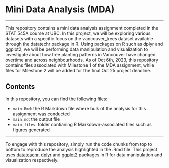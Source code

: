 # Mini Data Analysis (MDA)
***

This repository contains a mini data analysis assignment completed in the STAT 545A course at UBC. In this project, we will be exploring various datasets with a specific focus on the vancouver_trees dataset available through the datatechr package in R. Using packages on R such as dplyr and ggplot2, we will be performing data manipulation and visualization to investigate about how tree planting patterns in Vancouver have changed overtime and across neighbourhoods. As of Oct 6th, 2023, this repository contains files associated with Milestone 1 of the MDA assignment, while files for Milestone 2 will be added for the final Oct 25 project deadline.

## Contents

In this repository, you can find the following files:
* `main.Rmd`: the R Markdown file where bulk of the analysis for this assignment was conducted 
* `main.md`: the output file
* `main_files`: folder contianing R Markdown-associated files such as figures generated

***

To engage with this repository, simply run the code chunks from top to bottom to reproduce the analysis highlighted in the .Rmd file. This project uses [datateachr](https://github.com/UBC-MDS/datateachr), [dplyr](https://dplyr.tidyverse.org/) and [ggplot2](https://ggplot2.tidyverse.org/) packages in R for data manipulation and visualization respectively.
